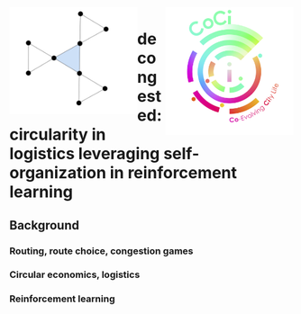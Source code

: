 <img src="images/logo.png" align="left" width="45%"/>
<img src="images/coci_logo.png" align="right" width="45%"/>

# decongested: circularity in logistics leveraging self-organization in reinforcement learning

## Background

### Routing, route choice, congestion games

### Circular economics, logistics  

### Reinforcement learning

